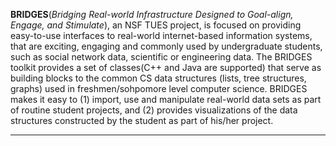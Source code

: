 <b>BRIDGES</b>(<i>Bridging Real-world Infrastructure 
Designed to Goal-align, Engage, and Stimulate</i>), an NSF TUES project, 
is focused on providing easy-to-use interfaces to real-world 
internet-based information systems, that are exciting, engaging and 
commonly used by undergraduate students, such as social network data, 
scientific or engineering data.  The BRIDGES toolkit provides a set of 
classes(C++  and Java are supported) that serve as building blocks
to the common CS data structures (lists, tree structures, graphs) used in 
freshmen/sohpomore level computer science. BRIDGES makes it easy to (1) 
import, use and manipulate real-world data sets as part of routine student 
projects,  and (2) provides visualizations of the data structures 
constructed by the student as part of his/her project.
<hr/>

